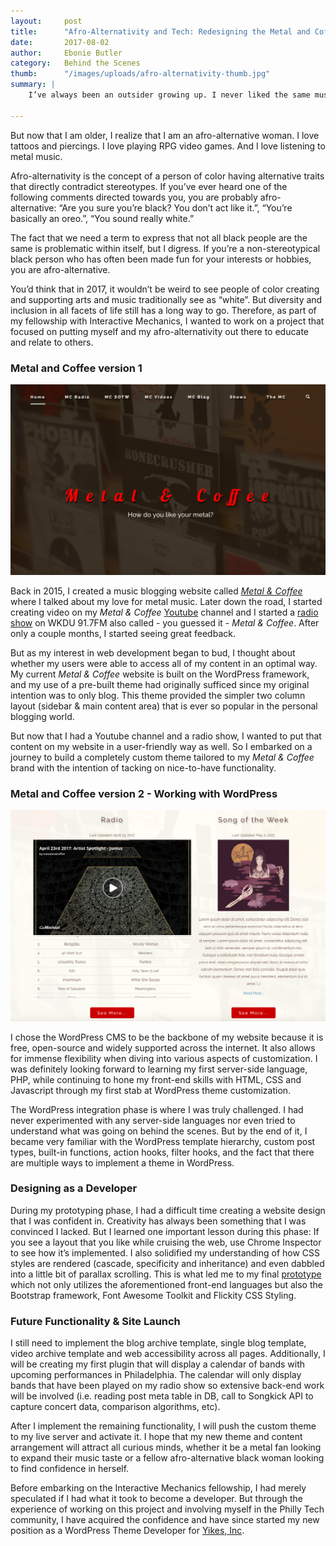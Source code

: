 ```yaml
---
layout:     post
title:      "Afro-Alternativity and Tech: Redesigning the Metal and Coffee Website"
date:       2017-08-02
author:     Ebonie Butler
category:   Behind the Scenes
thumb:      "/images/uploads/afro-alternativity-thumb.jpg"
summary: |
    I’ve always been an outsider growing up. I never liked the same music nor shared the same hobbies as my peers. And for a long time, I thought I was just a weird black girl. 

---
```


But now that I am older, I realize that I am an afro-alternative woman. I love tattoos and piercings. I love playing RPG video games. And I love listening to metal music.

Afro-alternativity is the concept of a person of color having alternative traits that directly contradict stereotypes. If you’ve ever heard one of the following comments directed towards you, you are probably afro-alternative: “Are you sure you’re black? You don’t act like it.”, “You’re basically an oreo.”, “You sound really white.”

The fact that we need a term to express that not all black people are the same is problematic within itself, but I digress. If you’re a non-stereotypical black person who has often been made fun for your interests or hobbies, you are afro-alternative.

You’d think that in 2017, it wouldn’t be weird to see people of color creating and supporting arts and music traditionally see as “white”. But diversity and inclusion in all facets of life still has a long way to go. Therefore, as part of my fellowship with Interactive Mechanics, I wanted to work on a project that focused on putting myself and my afro-alternativity out there to educate and relate to others.

### Metal and Coffee version 1

![Metal and Coffee Version 1 Interactive Mechanics Fellowship](/images/uploads/afro-alternativity-02.png)

Back in 2015, I created a music blogging website called *[Metal & Coffee](http://metalandcoffee.com/)* where I talked about my love for metal music. Later down the road, I started creating video on my *Metal & Coffee* [Youtube](https://www.youtube.com/user/theebonieiscool) channel and I started a [radio show](https://www.mixcloud.com/metalandcoffee/) on WKDU 91.7FM also called - you guessed it - *Metal & Coffee*. After only a couple months, I started seeing great feedback. 

But as my interest in web development began to bud, I thought about whether my users were able to access all of my content in an optimal way. My current *Metal & Coffee* website is built on the WordPress framework, and my use of a pre-built theme had originally sufficed since my original intention was to only blog. This theme provided the simpler two column layout (sidebar & main content area) that is ever so popular in the personal blogging world.

But now that I had a Youtube channel and a radio show, I wanted to put that content on my website in a user-friendly way as well. So I embarked on a journey to build a completely custom theme tailored to my *Metal & Coffee* brand with the intention of tacking on nice-to-have functionality.

### Metal and Coffee version 2 - Working with WordPress

![Metal and Coffee Version 2 Interactive Mechanics Fellowship](/images/uploads/afro-alternativity-03.png)

I chose the WordPress CMS to be the backbone of my website because it is free, open-source and widely supported across the internet. It also allows for immense flexibility when diving into various aspects of customization. I was definitely looking forward to learning my first server-side language, PHP, while continuing to hone my front-end skills with HTML, CSS and Javascript through my first stab at WordPress theme customization.

The WordPress integration phase is where I was truly challenged. I had never experimented with any server-side languages nor even tried to understand what was going on behind the scenes. But by the end of it, I became very familiar with the WordPress template hierarchy, custom post types, built-in functions, action hooks, filter hooks, and the fact that there are multiple ways to implement a theme in WordPress.

### Designing as a Developer

During my prototyping phase, I had a difficult time creating a website design that I was confident in. Creativity has always been something that I was convinced I lacked. But I learned one important lesson during this phase: If you see a layout that you like while cruising the web, use Chrome Inspector to see how it’s implemented. I also solidified my understanding of how CSS styles are rendered (cascade, specificity and inheritance) and even dabbled into a little bit of parallax scrolling. This is what led me to my final [prototype](http://metalandcoffee.com/staging/) which not only utilizes the aforementioned front-end languages but also the Bootstrap framework, Font Awesome Toolkit and Flickity CSS Styling.

### Future Functionality & Site Launch

I still need to implement the blog archive template, single blog template, video archive template and web accessibility across all pages. Additionally, I will be creating my first plugin that will display a calendar of bands with upcoming performances in Philadelphia. The calendar will only display bands that have been played on my radio show so extensive back-end work will be involved (i.e. reading post meta table in DB, call to Songkick API to capture concert data, comparison algorithms, etc).

After I implement the remaining functionality, I will push the custom theme to my live server and activate it. I hope that my new theme and content arrangement will attract all curious minds, whether it be a metal fan looking to expand their music taste or a fellow afro-alternative black woman looking to find confidence in herself.

Before embarking on the Interactive Mechanics fellowship, I had merely speculated if I had what it took to become a developer. But through the experience of working on this project and involving myself in the Philly Tech community, I have acquired the confidence and have since started my new position as a WordPress Theme Developer for [Yikes, Inc](http://www.yikesinc.com).